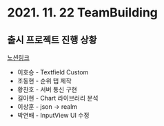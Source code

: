 # 2021. 11. 22 TeamBuilding

## 출시 프로젝트 진행 상황
[노션링크](https://gookbobhenry.notion.site/5799bab662534b3f8ed6663d66559fa4)
- 이호승 - Textfield Custom
- 조동현 - 순위 탭 제작
- 황찬호 - 서버 통신 구현
- 길아현 - Chart 라이브러리 분석
- 이상훈 - json -> realm
- 박연배 - InputView UI 수정